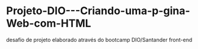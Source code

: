 # Projeto-DIO---Criando-uma-p-gina-Web-com-HTML
desafio de projeto elaborado através do bootcamp DIO/Santander front-end
